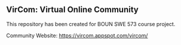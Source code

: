 ## VirCom: Virtual Online Community 
This repository has been created for BOUN SWE 573 course project.

Community Website: https://vircom.appspot.com/vircom/
